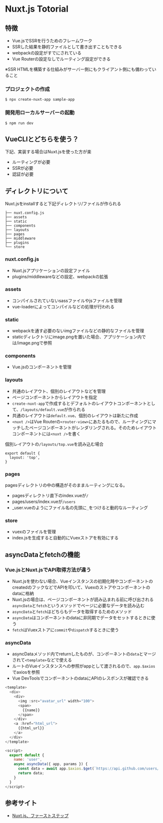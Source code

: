 # Nuxt.js Totorial

## 特徴

 - Vue.jsでSSRを行うためのフレームワーク
 - SSRした結果を静的ファイルとして書き出すこともできる
 - webpackの設定がすでにされている
 - Vue Routerの設定なしでルーティング設定ができる

 ※SSR HTMLを構築する仕組みがサーバー側にもクライアント側にも備わっていること

### プロジェクトの作成

```
$ npx create-nuxt-app sample-app
```

### 開発用ローカルサーバーの起動

```
$ npm run dev
```

## VueCLIとどちらを使う？

下記、実装する場合はNuxt.jsを使った方が楽

- ルーティングが必要
- SSRが必要
- 認証が必要

## ディレクトリについて

Nuxt.jsをinstallすると下記ディレクトリ/ファイルが作られる

```
├── nuxt.config.js
├── assets
├── static
├── components
├── layouts
├── pages
├── middleware
├── plugins
└── store
```

### nuxt.config.js

- Nuxt.jsアプリケーションの設定ファイル
- plugins/middlewareなどの設定、webpackの拡張

### assets

- コンパイルされていないsassファイルやjsファイルを管理
- vue-loaderによってコンパイルなどの処理が行われる

### static

- webpackを通す必要のないimgファイルなどの静的なファイルを管理
- staticディレクトリにimage.pngを置いた場合、アプリケーション内では/image.pngで参照

### components

- Vue.jsのコンポーネントを管理

### layouts

- 共通のレイアウト、個別のレイアウトなどを管理
- ページコンポーネントからレイアウトを指定
- ```create-nuxt-app```で作成するとデフォルトのレイアウトコンポーネントとして、```/layouts/default.vue```が作られる
- 共通のレイアウトは```default.vue```、個別のレイアウトは新たに作成
- ```<nuxt />```はVue Routerの```<router-view>```にあたるもので、ルーティングにマッチしたページコンポーネントがレンダリングされる。そのためレイアウトコンポーネントには```<nuxt />```を書く

個別レイアウトの```/layouts/top.vue```を読み込む場合

```
export default {
  layout: 'top',
}
```

### pages

pagesディレクトリの中の構造がそのままルーティングになる。

- pagesディレクトリ直下のindex.vueが```/```
- pages/users/index.vueが```/users```
- _user.vueのようにファイル名の先頭に```_```をつけると動的なルーティング

### store

- vuexのファイルを管理
- index.jsを生成すると自動的にVuexストアを有効にする

## asyncDataとfetchの機能

### Vue.jsとNuxt.jsでAPI取得方法が違う

- Nuxt.jsを使わない場合、Vueインスタンスの初期化時やコンポーネントのcreatedのフックなどでAPIを叩いて、Vuexのストアやコンポーネントのdataに格納
- Nuxt.jsの場合は、ページコンポーネントが読み込まれる前に呼び出される```asyncData```と```fetch```というメソッドでページに必要なデータを読み込む
- ```asyncData```と```fetch```はどちらもデータを取得するためのメソッド
- ```asyncData```はコンポーネントのdataに非同期でデータをセットするときに使う
- ```fetch```はVuexストアに```commit```や```dispatch```するときに使う

### asyncData

- asyncDataメソッド内でreturnしたものが、コンポーネントの```data```とマージされて```<template>```などで使える
- ルートのVueインスタンスへの参照がappとして渡されるので、```app.$axios```でaxiosを参照
- Vue DevToolsでコンポーネントのdataにAPIのレスポンスが確認できる

``` javascript
<template>
  <div>
    <div>
      <img :src="avatar_url" width="100">
      <span>
        {{name}}
      </span>
    </div>
    <a :href="html_url">
      {{html_url}}
    </a>
  </div>
</template>

<script>
  export default {
    name: 'user',
    async asyncData({ app, params }) {
      const data = await app.$axios.$get(`https://api.github.com/users/${params.user}`)
      return data;
    }
  }
</script>
```

## 参考サイト

- [Nuxt.js、ファーストステップ
](https://app.codegrid.net/series/2018-nuxtjs)


